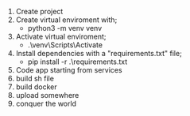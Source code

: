 1) Create project
2) Create virtual enviroment with;
    - python3 -m venv venv
3) Activate virtual enviroment;
    - .\venv\Scripts\Activate
4) Install dependencies with a "requirements.txt" file;
    - pip install -r .\requirements.txt
5) Code app starting from services
6) build sh file
7) build docker
8) upload somewhere
10) conquer the world